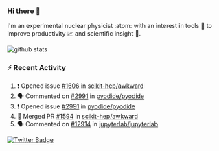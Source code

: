 ### Hi there 👋 

I'm an experimental nuclear physicist :atom: with an interest in tools :wrench: to improve productivity :chart_with_upwards_trend: and scientific insight :telescope:.

![github stats](https://github-readme-stats.vercel.app/api?username=agoose77&show_icons=true&hide_rank=true&hide_title=true&bg_color=30,e76445,904e95&text_color=efe3ec&icon_color=efe3ec)
<!--
**agoose77/agoose77** is a ✨ _special_ ✨ repository because its `README.md` (this file) appears on your GitHub profile.

Here are some ideas to get you started:

- 🔭 I’m currently working on ...
- 🌱 I’m currently learning ...
- 👯 I’m looking to collaborate on ...
- 🤔 I’m looking for help with ...
- 💬 Ask me about ...
- 📫 How to reach me: ...
- 😄 Pronouns: ...
- ⚡ Fun fact: ...
-->

### :zap: Recent Activity
<!--START_SECTION:activity-->
1. ❗️ Opened issue [#1606](https://github.com/scikit-hep/awkward/issues/1606) in [scikit-hep/awkward](https://github.com/scikit-hep/awkward)
2. 🗣 Commented on [#2991](https://github.com/pyodide/pyodide/issues/2991) in [pyodide/pyodide](https://github.com/pyodide/pyodide)
3. ❗️ Opened issue [#2991](https://github.com/pyodide/pyodide/issues/2991) in [pyodide/pyodide](https://github.com/pyodide/pyodide)
4. 🎉 Merged PR [#1594](https://github.com/scikit-hep/awkward/pull/1594) in [scikit-hep/awkward](https://github.com/scikit-hep/awkward)
5. 🗣 Commented on [#12914](https://github.com/jupyterlab/jupyterlab/issues/12914) in [jupyterlab/jupyterlab](https://github.com/jupyterlab/jupyterlab)
<!--END_SECTION:activity-->


[![Twitter Badge](https://img.shields.io/twitter/follow/agoose77?style=flat-square&logo=Twitter&logoColor=white&color=cornflowerblue)](https://twitter.com/agoose77)
